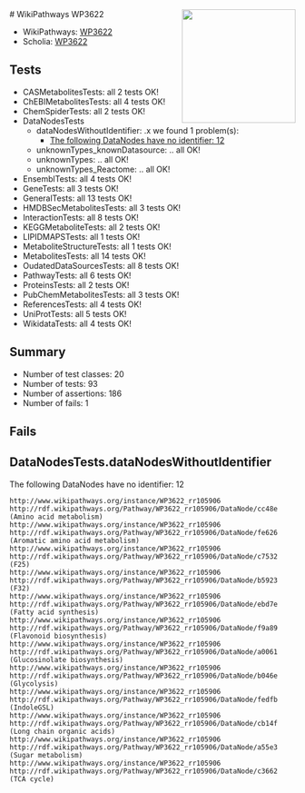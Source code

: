 <img style="float: right; width: 200px" src="https://upload.wikimedia.org/wikipedia/commons/thumb/8/83/Wplogo_with_text_500.png/640px-Wplogo_with_text_500.png" />
# WikiPathways WP3622

* WikiPathways: [WP3622](https://wikipathways.org/pathways/WP3622)
* Scholia: [WP3622](https://scholia.toolforge.org/wikipathways/WP3622)
## Tests
* CASMetabolitesTests: all 2 tests OK!
* ChEBIMetabolitesTests: all 4 tests OK!
* ChemSpiderTests: all 2 tests OK!
* DataNodesTests
    * dataNodesWithoutIdentifier: .x we found 1 problem(s):
        * [The following DataNodes have no identifier: 12](#8792c492)
    * unknownTypes_knownDatasource: .. all OK!
    * unknownTypes: .. all OK!
    * unknownTypes_Reactome: .. all OK!
* EnsemblTests: all 4 tests OK!
* GeneTests: all 3 tests OK!
* GeneralTests: all 13 tests OK!
* HMDBSecMetabolitesTests: all 3 tests OK!
* InteractionTests: all 8 tests OK!
* KEGGMetaboliteTests: all 2 tests OK!
* LIPIDMAPSTests: all 1 tests OK!
* MetaboliteStructureTests: all 1 tests OK!
* MetabolitesTests: all 14 tests OK!
* OudatedDataSourcesTests: all 8 tests OK!
* PathwayTests: all 6 tests OK!
* ProteinsTests: all 2 tests OK!
* PubChemMetabolitesTests: all 3 tests OK!
* ReferencesTests: all 4 tests OK!
* UniProtTests: all 5 tests OK!
* WikidataTests: all 4 tests OK!


## Summary

* Number of test classes: 20
* Number of tests: 93
* Number of assertions: 186
* Number of fails: 1

## Fails

<a name="8792c492" />

## DataNodesTests.dataNodesWithoutIdentifier

The following DataNodes have no identifier: 12
```
http://www.wikipathways.org/instance/WP3622_rr105906 http://rdf.wikipathways.org/Pathway/WP3622_rr105906/DataNode/cc48e (Amino acid metabolism)
http://www.wikipathways.org/instance/WP3622_rr105906 http://rdf.wikipathways.org/Pathway/WP3622_rr105906/DataNode/fe626 (Aromatic amino acid metabolism)
http://www.wikipathways.org/instance/WP3622_rr105906 http://rdf.wikipathways.org/Pathway/WP3622_rr105906/DataNode/c7532 (F25)
http://www.wikipathways.org/instance/WP3622_rr105906 http://rdf.wikipathways.org/Pathway/WP3622_rr105906/DataNode/b5923 (F32)
http://www.wikipathways.org/instance/WP3622_rr105906 http://rdf.wikipathways.org/Pathway/WP3622_rr105906/DataNode/ebd7e (Fatty acid synthesis)
http://www.wikipathways.org/instance/WP3622_rr105906 http://rdf.wikipathways.org/Pathway/WP3622_rr105906/DataNode/f9a89 (Flavonoid biosynthesis)
http://www.wikipathways.org/instance/WP3622_rr105906 http://rdf.wikipathways.org/Pathway/WP3622_rr105906/DataNode/a0061 (Glucosinolate biosynthesis)
http://www.wikipathways.org/instance/WP3622_rr105906 http://rdf.wikipathways.org/Pathway/WP3622_rr105906/DataNode/b046e (Glycolysis)
http://www.wikipathways.org/instance/WP3622_rr105906 http://rdf.wikipathways.org/Pathway/WP3622_rr105906/DataNode/fedfb (IndoleGSL)
http://www.wikipathways.org/instance/WP3622_rr105906 http://rdf.wikipathways.org/Pathway/WP3622_rr105906/DataNode/cb14f (Long chain organic acids)
http://www.wikipathways.org/instance/WP3622_rr105906 http://rdf.wikipathways.org/Pathway/WP3622_rr105906/DataNode/a55e3 (Sugar metabolism)
http://www.wikipathways.org/instance/WP3622_rr105906 http://rdf.wikipathways.org/Pathway/WP3622_rr105906/DataNode/c3662 (TCA cycle)
```

